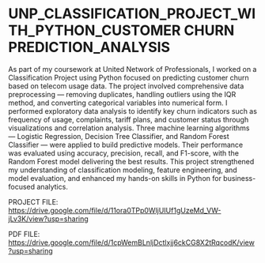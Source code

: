# UNP_CLASSIFICATION_PROJECT_WITH_PYTHON_CUSTOMER CHURN PREDICTION_ANALYSIS

As part of my coursework at United Network of Professionals, I worked on a Classification Project using Python focused on predicting customer churn based on telecom usage data. The project involved comprehensive data preprocessing — removing duplicates, handling outliers using the IQR method, and converting categorical variables into numerical form. I performed exploratory data analysis to identify key churn indicators such as frequency of usage, complaints, tariff plans, and customer status through visualizations and correlation analysis. Three machine learning algorithms — Logistic Regression, Decision Tree Classifier, and Random Forest Classifier — were applied to build predictive models. Their performance was evaluated using accuracy, precision, recall, and F1-score, with the Random Forest model delivering the best results. This project strengthened my understanding of classification modeling, feature engineering, and model evaluation, and enhanced my hands-on skills in Python for business-focused analytics.

PROJECT FILE: https://drive.google.com/file/d/11ora0TPp0WljUIUf1gUzeMd_VW-jLv3K/view?usp=sharing

PDF FILE: https://drive.google.com/file/d/1cpWemBLnljDctlxjj6ckCG8X2tRqcodK/view?usp=sharing
